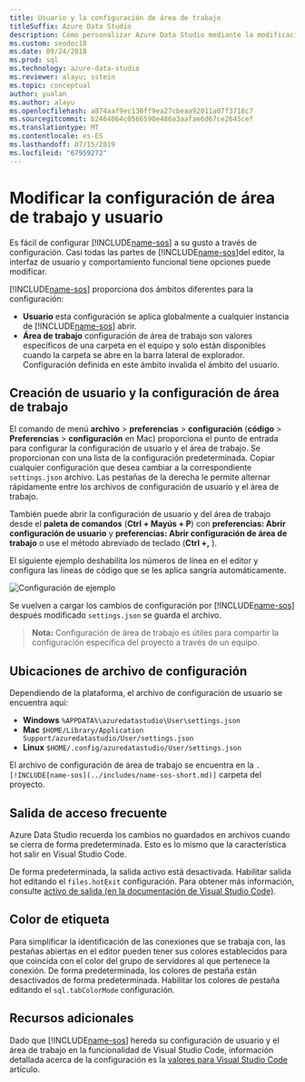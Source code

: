 ```yaml
---
title: Usuario y la configuración de área de trabajo
titleSuffix: Azure Data Studio
description: Cómo personalizar Azure Data Studio mediante la modificación de usuario y la configuración de área de trabajo.
ms.custom: seodec18
ms.date: 09/24/2018
ms.prod: sql
ms.technology: azure-data-studio
ms.reviewer: alayu; sstein
ms.topic: conceptual
author: yualan
ms.author: alayu
ms.openlocfilehash: a874aaf9ec136ff9ea27cbeaa92011a07f3718c7
ms.sourcegitcommit: b2464064c0566590e486a3aafae6d67ce2645cef
ms.translationtype: MT
ms.contentlocale: es-ES
ms.lasthandoff: 07/15/2019
ms.locfileid: "67959272"
---
```

# <a name="modify-user-and-workspace-settings"></a>Modificar la configuración de área de trabajo y usuario

Es fácil de configurar [!INCLUDE[name-sos](../includes/name-sos-short.md)] a su gusto a través de configuración. Casi todas las partes de [!INCLUDE[name-sos](../includes/name-sos-short.md)]del editor, la interfaz de usuario y comportamiento funcional tiene opciones puede modificar.

[!INCLUDE[name-sos](../includes/name-sos-short.md)] proporciona dos ámbitos diferentes para la configuración:

* **Usuario** esta configuración se aplica globalmente a cualquier instancia de [!INCLUDE[name-sos](../includes/name-sos-short.md)] abrir.
* **Área de trabajo** configuración de área de trabajo son valores específicos de una carpeta en el equipo y solo están disponibles cuando la carpeta se abre en la barra lateral de explorador. Configuración definida en este ámbito invalida el ámbito del usuario.

## <a name="creating-user-and-workspace-settings"></a>Creación de usuario y la configuración de área de trabajo

El comando de menú **archivo** > **preferencias** > **configuración** (**código**  >  **Preferencias** > **configuración** en Mac) proporciona el punto de entrada para configurar la configuración de usuario y el área de trabajo. Se proporcionan con una lista de la configuración predeterminada. Copiar cualquier configuración que desea cambiar a la correspondiente `settings.json` archivo. Las pestañas de la derecha le permite alternar rápidamente entre los archivos de configuración de usuario y el área de trabajo.

También puede abrir la configuración de usuario y del área de trabajo desde el **paleta de comandos** (**Ctrl + Mayús + P**) con **preferencias: Abrir configuración de usuario** y **preferencias: Abrir configuración de área de trabajo** o use el método abreviado de teclado (**Ctrl +,** ).

El siguiente ejemplo deshabilita los números de línea en el editor y configura las líneas de código que se les aplica sangría automáticamente.

![Configuración de ejemplo](media/settings/sample-settings.png)

Se vuelven a cargar los cambios de configuración por [!INCLUDE[name-sos](../includes/name-sos-short.md)] después modificado `settings.json` se guarda el archivo.

>**Nota:** Configuración de área de trabajo es útiles para compartir la configuración específica del proyecto a través de un equipo.

## <a name="settings-file-locations"></a>Ubicaciones de archivo de configuración

Dependiendo de la plataforma, el archivo de configuración de usuario se encuentra aquí:

* **Windows** `%APPDATA%\azuredatastudio\User\settings.json`
* **Mac** `$HOME/Library/Application Support/azuredatastudio/User/settings.json`
* **Linux** `$HOME/.config/azuredatastudio/User/settings.json`

El archivo de configuración de área de trabajo se encuentra en la `.[!INCLUDE[name-sos](../includes/name-sos-short.md)]` carpeta del proyecto.

## <a name="hot-exit"></a>Salida de acceso frecuente

Azure Data Studio recuerda los cambios no guardados en archivos cuando se cierra de forma predeterminada. Esto es lo mismo que la característica hot salir en Visual Studio Code.

De forma predeterminada, la salida activo está desactivada. Habilitar salida hot editando el `files.hotExit` configuración. Para obtener más información, consulte [activo de salida (en la documentación de Visual Studio Code)](https://code.visualstudio.com/docs/editor/codebasics#_hot-exit).


## <a name="tab-color"></a>Color de etiqueta

Para simplificar la identificación de las conexiones que se trabaja con, las pestañas abiertas en el editor pueden tener sus colores establecidos para que coincida con el color del grupo de servidores al que pertenece la conexión. De forma predeterminada, los colores de pestaña están desactivados de forma predeterminada. Habilitar los colores de pestaña editando el `sql.tabColorMode` configuración.

## <a name="additional-resources"></a>Recursos adicionales

Dado que [!INCLUDE[name-sos](../includes/name-sos-short.md)] hereda su configuración de usuario y el área de trabajo en la funcionalidad de Visual Studio Code, información detallada acerca de la configuración es la [valores para Visual Studio Code](https://code.visualstudio.com/docs/getstarted/settings) artículo.
